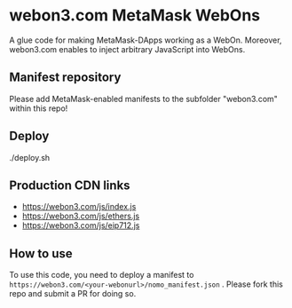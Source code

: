 # webon3.com MetaMask WebOns

A glue code for making MetaMask-DApps working as a WebOn.
Moreover, webon3.com enables to inject arbitrary JavaScript into WebOns.

## Manifest repository

Please add MetaMask-enabled manifests to the subfolder "webon3.com" within this repo!

## Deploy

./deploy.sh

## Production CDN links

- https://webon3.com/js/index.js  
- https://webon3.com/js/ethers.js  
- https://webon3.com/js/eip712.js  

## How to use

To use this code, you need to deploy a manifest to `https://webon3.com/<your-webonurl>/nomo_manifest.json` .
Please fork this repo and submit a PR for doing so.

